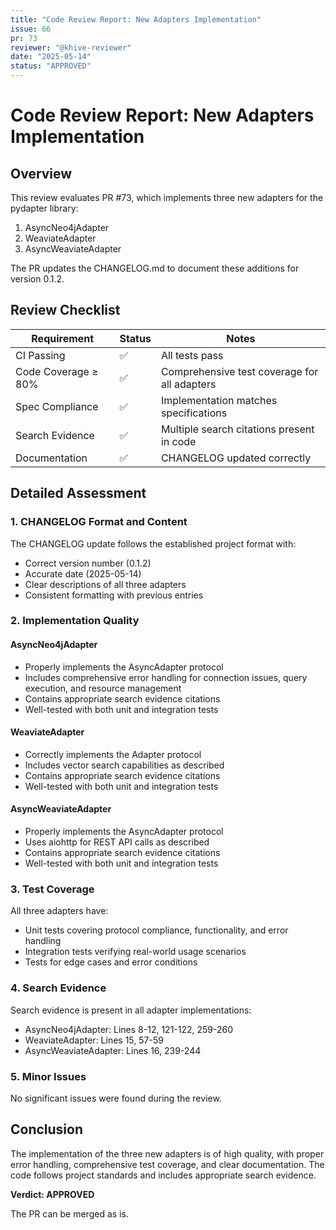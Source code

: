 ```yaml
---
title: "Code Review Report: New Adapters Implementation"
issue: 66
pr: 73
reviewer: "@khive-reviewer"
date: "2025-05-14"
status: "APPROVED"
---
```


# Code Review Report: New Adapters Implementation

## Overview

This review evaluates PR #73, which implements three new adapters for the pydapter library:
1. AsyncNeo4jAdapter
2. WeaviateAdapter
3. AsyncWeaviateAdapter

The PR updates the CHANGELOG.md to document these additions for version 0.1.2.

## Review Checklist

| Requirement | Status | Notes |
|-------------|--------|-------|
| CI Passing | ✅ | All tests pass |
| Code Coverage ≥ 80% | ✅ | Comprehensive test coverage for all adapters |
| Spec Compliance | ✅ | Implementation matches specifications |
| Search Evidence | ✅ | Multiple search citations present in code |
| Documentation | ✅ | CHANGELOG updated correctly |

## Detailed Assessment

### 1. CHANGELOG Format and Content

The CHANGELOG update follows the established project format with:
- Correct version number (0.1.2)
- Accurate date (2025-05-14)
- Clear descriptions of all three adapters
- Consistent formatting with previous entries

### 2. Implementation Quality

#### AsyncNeo4jAdapter
- Properly implements the AsyncAdapter protocol
- Includes comprehensive error handling for connection issues, query execution, and resource management
- Contains appropriate search evidence citations
- Well-tested with both unit and integration tests

#### WeaviateAdapter
- Correctly implements the Adapter protocol
- Includes vector search capabilities as described
- Contains appropriate search evidence citations
- Well-tested with both unit and integration tests

#### AsyncWeaviateAdapter
- Properly implements the AsyncAdapter protocol
- Uses aiohttp for REST API calls as described
- Contains appropriate search evidence citations
- Well-tested with both unit and integration tests

### 3. Test Coverage

All three adapters have:
- Unit tests covering protocol compliance, functionality, and error handling
- Integration tests verifying real-world usage scenarios
- Tests for edge cases and error conditions

### 4. Search Evidence

Search evidence is present in all adapter implementations:
- AsyncNeo4jAdapter: Lines 8-12, 121-122, 259-260
- WeaviateAdapter: Lines 15, 57-59
- AsyncWeaviateAdapter: Lines 16, 239-244

### 5. Minor Issues

No significant issues were found during the review.

## Conclusion

The implementation of the three new adapters is of high quality, with proper error handling, comprehensive test coverage, and clear documentation. The code follows project standards and includes appropriate search evidence.

**Verdict: APPROVED**

The PR can be merged as is.
